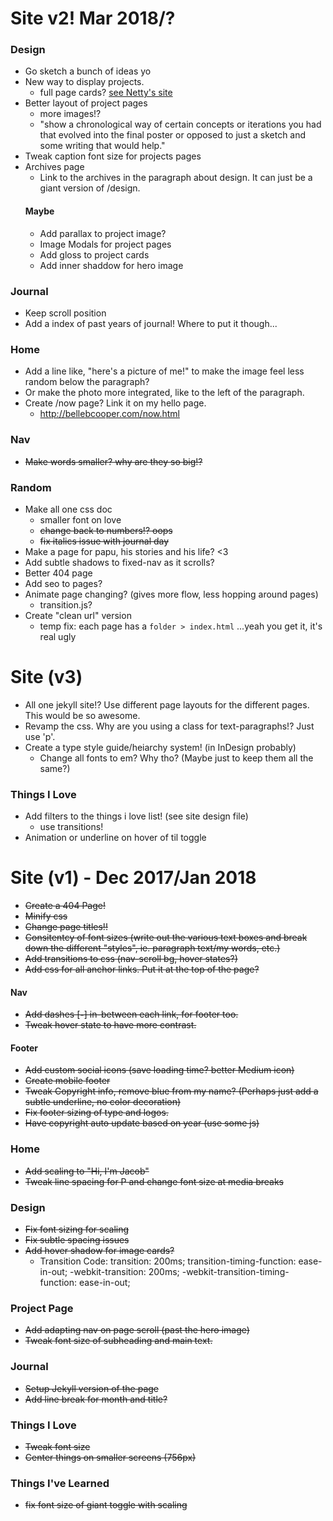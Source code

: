 # Site v2! Mar 2018/?

### Design
- Go sketch a bunch of ideas yo
- New way to display projects.
    - full page cards? [see Netty's site](https://www.nettylim.com/)
- Better layout of project pages
    - more images!?
    - "show a chronological way of certain concepts or iterations you had that evolved into the final poster or opposed to just a sketch and some writing that would help."
- Tweak caption font size for projects pages
- Archives page
    - Link to the archives in the paragraph about design. It can just be a giant version of /design.
    #### Maybe
    - Add parallax to project image?
    - Image Modals for project pages
    - Add gloss to project cards
    - Add inner shaddow for hero image

### Journal
- Keep scroll position
- Add a index of past years of journal! Where to put it though...

### Home 
- Add a line like, "here's a picture of me!" to make the image feel less random below the paragraph?
- Or make the photo more integrated, like to the left of the paragraph.
- Create /now page? Link it on my hello page.
    - http://bellebcooper.com/now.html

### Nav 
- ~~Make words smaller? why are they so big!?~~

### Random
- Make all one css doc
  - smaller font on love
  - ~~change back to numbers!? oops~~
  - ~~fix italics issue with journal day~~
- Make a page for papu, his stories and his life? <3
- Add subtle shadows to fixed-nav as it scrolls?
- Better 404 page
- Add seo to pages?
- Animate page changing? (gives more flow, less hopping around pages)
    - transition.js?
- Create "clean url" version
    - temp fix: each page has a `folder > index.html` ...yeah you get it, it's real ugly

# Site (v3)
- All one jekyll site!? Use different page layouts for the different pages. This would be so awesome.
- Revamp the css. Why are you using a class for text-paragraphs!? Just use 'p'.
- Create a type style guide/heiarchy system! (in InDesign probably)
    - Change all fonts to em? Why tho? (Maybe just to keep them all the same?)

### Things I Love
- Add filters to the things i love list! (see site design file)
    - use transitions!
- Animation or underline on hover of til toggle

# Site (v1) - Dec 2017/Jan 2018
- ~~Create a 404 Page!~~
- ~~Minify css~~
- ~~Change page titles!!~~
- ~~Consitentcy of font sizes (write out the various text boxes and break down the different "styles", ie. paragraph text/my words, etc.)~~
- ~~Add transitions to css (nav-scroll bg, hover states?)~~
- ~~Add css for all anchor links. Put it at the top of the page?~~


#### Nav
- ~~Add dashes [**-**] in-between each link, for footer too.~~
- ~~Tweak hover state to have more contrast.~~

#### Footer
- ~~Add custom social icons (save loading time? better Medium icon)~~
- ~~Create mobile footer~~
- ~~Tweak Copyright info, remove blue from my name? (Perhaps just add a subtle underline, no color decoration)~~
- ~~Fix footer sizing of type and logos.~~
- ~~Have copyright auto update based on year (use some js)~~


### Home
- ~~Add scaling to "Hi, I'm Jacob"~~
- ~~Tweak line spacing for P and change font size at media breaks~~

### Design
- ~~Fix font sizing for scaling~~
- ~~Fix subtle spacing issues~~
- ~~Add hover shadow for image cards?~~
    - Transition Code:
            transition: 200ms;
            transition-timing-function: ease-in-out;
            -webkit-transition: 200ms;
            -webkit-transition-timing-function: ease-in-out;

### Project Page
- ~~Add adapting nav on page scroll (past the hero image)~~
- ~~Tweak font size of subheading and main text.~~

### Journal
- ~~Setup Jekyll version of the page~~
- ~~Add line break for month and title?~~

### Things I Love
- ~~Tweak font size~~
- ~~Center things on smaller screens (756px)~~

### Things I've Learned
- ~~fix font size of giant toggle with scaling~~
